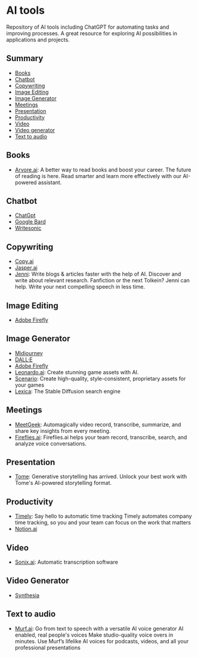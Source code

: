 # AI tools

Repository of AI tools including ChatGPT for automating tasks and improving processes. A great resource for exploring AI possibilities in applications and projects.

## Summary

- [Books](#books)
- [Chatbot](#category)
- [Copywriting](#copywriting)
- [Image Editing](#image-editing)
- [Image Generator](#image-generator)
- [Meetings](#calls)
- [Presentation](#presentation)
- [Productivity](#productivity)
- [Video](#video)
- [Video generator](#video-generator)
- [Text to audio](#text-to-audio)


## Books

- [Arvore.ai](https://arvore.ai/): A better way to read books and boost your career. The future of reading is here. Read smarter and learn more effectively with our AI-powered assistant.

## Chatbot

- [ChatGpt](https://chat.openai.com/chat)
- [Google Bard](https://bard.google.com/)
- [Writesonic](https://writesonic.com/chat)

## Copywriting

- [Copy.ai](https://www.copy.ai/)
- [Jasper.ai](https://www.jasper.ai/)
- [Jenni](https://jenni.ai/): Write blogs & articles faster with the help of AI. Discover and write about relevant research. Fanfiction or the next Tolkein? Jenni can help. Write your next compelling speech in less time.

## Image Editing

- [Adobe Firefly](https://www.adobe.com/sensei/generative-ai/firefly.html)

## Image Generator

- [Midjourney](https://www.midjourney.com)
- [DALL·E](https://openai.com/product/dall-e-2)
- [Adobe Firefly](https://www.adobe.com/sensei/generative-ai/firefly.html)
- [Leonardo.ai](https://leonardo.ai/): Create stunning game assets with AI.
- [Scenario](https://www.scenario.com/): Create high-quality, style-consistent, proprietary assets for your games
- [Lexica](https://lexica.art/): The Stable Diffusion search engine

## Meetings

- [MeetGeek](https://meetgeek.ai/): Automagically video record, transcribe, summarize, and share key insights from every meeting.
- [Fireflies.ai](https://fireflies.ai/): Fireflies.ai helps your team record, transcribe, search, and analyze voice conversations.

## Presentation

- [Tome](https://beta.tome.app/): Generative storytelling has arrived. Unlock your best work with Tome's AI-powered storytelling format.

## Productivity

- [Timely](https://timelyapp.com/): Say hello to automatic time tracking Timely automates company time tracking, so you and your team can focus on the work that matters
- [Notion.ai](https://www.notion.so/help/guides/using-notion-ai)

## Video

- [Sonix.ai](https://sonix.ai/): Automatic transcription software

## Video Generator

- [Synthesia](https://www.synthesia.io/)

## Text to audio

- [Murf.ai](https://murf.ai/): Go from text to speech with a versatile AI voice generator AI enabled, real people's voices Make studio-quality voice overs in minutes. Use Murf’s lifelike AI voices for podcasts, videos, and all your professional presentations
